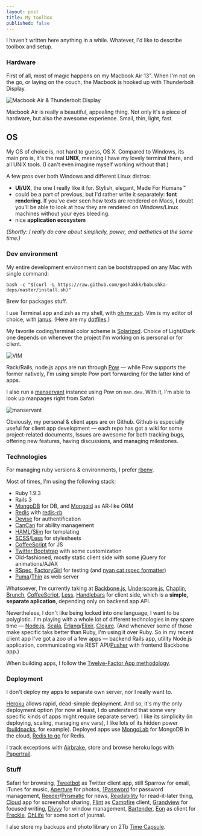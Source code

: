 ```yaml
---
layout: post
title: My toolbox
published: false
---
```


I haven't written here anything in a while. Whatever, I'd like to describe toolbox and setup.

### Hardware

First of all, most of magic happens on my Macbook Air 13". When I'm not on the go, or laying on the couch, the Macbook is hooked up with Thunderbolt Display.

![Macbook Air & Thunderbolt Display](http://f.cl.ly/items/1S3s330j0X001e0n2d14/Image%202012.08.06%204:46:01%20PM.png)

Macbook Air is really a beautiful, appealing thing. Not only it's a piece of hardware, but also the awesome experience. Small, thin, light, fast.

## OS

My OS of choice is, not hard to guess, OS X. Compared to Windows, its main pro is, it's the real **UNIX**, meaning I have my lovely terminal there, and all UNIX tools. (I can't even imagine myself working without that.)

A few pros over both Windows and different Linux distros:

* **UI/UX**, the one I really like it for. Stylish, elegant, Made For Humans™
* could be a part of previous, but I'd rather write it separately: **font rendering**. If you've ever seen how texts are rendered on Macs, I doubt you'll be able to look at how they are rendered on Windows/Linux machines without your eyes bleeding.
* nice **application ecosystem**

*(Shortly: I really do care about simplicily, power, and aethetics at the same time.)*

### Dev environment

My entire development environment can be bootstrapped on any Mac with single command:

    bash -c "$(curl -L https://raw.github.com/goshakkk/babushka-deps/master/install.sh)"
    
Brew for packages stuff.
    
I use Terminal.app and zsh as my shell, with [oh my zsh](https://github.com/robbyrussell/oh-my-zsh/). Vim is my editor of choice, with [janus](https://github.com/carlhuda/janus). (Here are my [dotfiles](https://github.com/goshakkk/dotfiles).)

My favorite coding/terminal color scheme is [Solarized](http://ethanschoonover.com/solarized). Choice of Light/Dark one depends on whenever the project I'm working on is personal or for client.

![VIM](http://f.cl.ly/items/3I1N3Q1q0x080x0P463W/Screen%20Shot%202012-08-06%20at%205.48.40%20PM.png)

Rack/Rails, node.js apps are run through [Pow](http://pow.cx) — while Pow supports the former natively, I'm using simple Pow port forwarding for the latter kind of apps.

I also run a [manservant](https://github.com/jimeh/manservant) instance using Pow on `man.dev`. With it, I'm able to look up manpages right from Safari.

![manservant](http://f.cl.ly/items/0B3T0F022e0e2T2R1k2x/Screen%20Shot%202012-08-06%20at%205.26.30%20PM.png)

Obviously, my personal & client apps are on Github. Github is especially useful for client app development — each repo has got a wiki for some project-related documents, Issues are awesome for both tracking bugs, offering new features, having discussions, and managing milestones.

### Technologies

For managing ruby versions & environments, I prefer [rbenv](https://github.com/sstephenson/rbenv/).

Most of times, I'm using the following stack:

* Ruby 1.9.3
* Rails 3
* [MongoDB](http://www.mongodb.org) for DB, and [Mongoid](http://mongoid.org/en/mongoid/index.html) as AR-like ORM
* [Redis](http://redis.io) with [redis-rb](https://github.com/redis/redis-rb)
* [Devise](https://github.com/plataformatec/devise) for authentification
* [CanCan](https://github.com/ryanb/cancan/) for ability management
* [HAML](http://haml.info)/[Slim](http://slim-lang.com) for templating
* [SCSS](http://sass-lang.com)/[Less](http://lesscss.org) for stylesheets
* [CoffeeScript](http://coffeescript.org) for JS
* [Twitter Bootstrap](http://twitter.github.com/bootstrap/) with some customization
* Old-fashioned, mostly static client side with some jQuery for animations/AJAX
* [RSpec](https://github.com/rspec/rspec/), [FactoryGirl](https://github.com/thoughtbot/factory_girl/) for testing (and [nyan cat rspec formatter](https://github.com/mattsears/nyan-cat-formatter))
* [Puma](http://puma.io)/[Thin](http://code.macournoyer.com/thin/) as web server

Whatsoever, I'm currently taking at [Backbone.js](http://backbonejs.org), [Underscore.js](http://underscorejs.org), [Chaplin](https://github.com/chaplinjs/chaplin), [Brunch](http://brunch.io), [CoffeeScript](http://coffeescript.org), [Less](http://lesscss.org), [Handlebars](http://handlebarsjs.com) for client side, which is a **simple, separate aplication**, depending only on backend app API.

Nevertheless, I don't like being locked into one language, I want to be polyglotic. I'm playing with a whole lot of different technologies in my spare time — [Node.js](http://nodejs.org), [Scala](http://www.scala-lang.org), [Erlang](http://www.erlang.org)/[Elixir](http://elixir-lang.org), [Clojure](http://clojure.org). (And whenever some of those make specific taks better than Ruby, I'm using it over Ruby. So in my recent client app I've got a zoo of a few apps — backend Rails app, utility Node.js application, communicating via REST API/[Pusher](http://pusher.com) with frontend Backbone app.)

When building apps, I follow the [Twelve-Factor App methodology](http://www.12factor.net).

### Deployment

I don't deploy my apps to separate own server, nor I really want to.

[Heroku](http://heroku.com) allows rapid, dead-simple deployment. And so, it's my the only deployment option (for now at least, I do understand that some very specific kinds of apps might require separate server). I like its simplicity (in deploying, scaling, managing env vars), I like lots of its hidden power ([buildpacks](https://devcenter.heroku.com/articles/buildpacks), for example). Deployed apps use [MongoLab](https://addons.heroku.com/mongolab) for MongoDB in the cloud, [Redis to go](https://addons.heroku.com/redistogo) for Redis.

I track exceptions with [Airbrake](https://addons.heroku.com/airbrake), store and browse heroku logs with [Papertrail](https://addons.heroku.com/papertrail).

### Stuff

Safari for browsing, [Tweetbot](http://tapbots.com/tweetbot_mac/) as Twitter client app, still Sparrow for email, iTunes for music, [Aperture](http://apple.com/aperture/) for photos, [1Password](https://agilebits.com/onepassword) for password management, [Reeder](http://reederapp.com/)/[Prismatic](http://getprismatic.com) for news, [Readability](http://www.readability.com/) for read-it-later thing, [Cloud](http://getcloudapp.com) app for screenshot sharing, [Flint](http://giantcomet.com/flint/) as [Campfire](http://campfirenow.com) client, [Grandview](http://www.darkheartfelt.com/grandview) for focused writing, [Divvy](http://mizage.com/divvy/) for window management, [Bartender](http://www.macbartender.com), [Eon](http://fuelcollective.com/eon) as client for [Freckle](http://letsfreckle.com), [OhLife](https://ohlife.com) for some sort of journal.

I also store my backups and photo library on 2Tb [Time Capsule](http://www.apple.com/timecapsule/).
